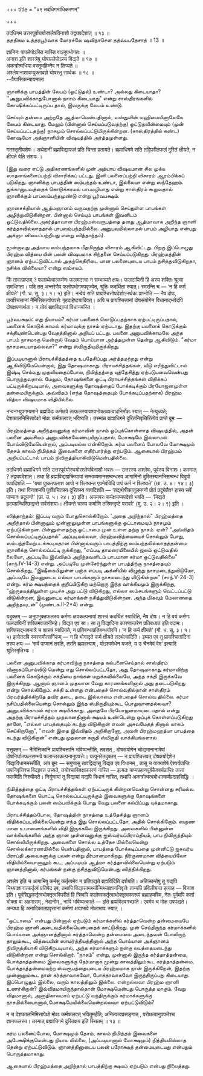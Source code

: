 +++
title = "०९ तदधिगमाधिकरणम्"

+++

तदधिगम उत्तरपूर्वाघयोरश्लेषविनाशौ तद्व्यपदेशात् ॥ १३ ॥  
தததிகம உத்தரபூர்வாக யோரச்லே ஷவிநாசெள தத்வ்யபதேசாத் ॥ 13 ॥

ज्ञानिनः पापलेपोऽस्ति नास्ति वाऽनुपभोगतः ॥  
अनाश इति शास्त्रेषु घोषाल्लेपोऽस्य विद्यते ॥ १७ ॥  
अकर्त्रात्मधिया वस्तुमहिम्नैव न लिप्यते ॥  
अश्लेषानाशावप्युक्तावज्ञे घोषस्तु सार्थकः ॥ १८ ॥  
--वैयासिकन्यायमाला

ஞானிக்கு பாபத்தின் லேபம் (ஒட்டுதல்) உண்டா? அல்லது கிடையாதா?
''அனுபவிக்காதுபோனால் நாசம் கிடையாது" என்று சாஸ்திரங்களில்
கோஷிக்கப்பட்டிருப்ப தால், இவருக்கு லேபம் உண்டு.

செய்யும் தன்மை அற்றதே ஆத்மாவென்பதினால், வஸ்துவின் மஹிமையினாலேயே லேபம்
கிடையாது. மேலும் (பின்னால் செய்யப்படுவதற்கு) ஒட்டுதலின்மையும் (முன்
செய்யப்பட்டதற்கு) நாசமும் சொல்லப்பட்டுமிருக்கின்றன. (சாஸ்திரத்தில் கண்ட)
கோஷமோ அக்ஞானியின் விஷயத்தில் அர்த்தமுள்ளது.

गतस्तृतीयशेषः। अथेदानीं ब्रह्मविद्याफलं प्रति चिन्ता प्रतायते।
ब्रह्माधिगमे सति तद्विपरीतफलं दुरितं क्षीयते, न क्षीयते वेति संशयः ।

(இது வரை எட்டு அதிகரணங்களில் முன் அத்யாய விஷயமான சில முக்ய
ஸாதனங்களைப்பற்றி விசாரிக்கப் பட்டது. இனி பலனைப்பற்றி விசாரம் ஆரம்பிக்கப்
படுகிறது. ஞானிக்கு பாபத்தின் ஸம்பந்தம் உண்டா, இல்லையா என்று ஸந்தேஹம்.
துக்கானுபவத்தைக் கொடுக்காமல் பாபமழியாது என்று சாஸ்திரம் கூறுவதால்
ஞானிக்கும் பாபஸம்பந்தமுண்டு என்று பூர்வபக்ஷம்.

ஞானசக்தியால் ஆத்மஞானம் வருவதற்கு முன்னால் செய்துள்ள பாபங்கள்
அழிந்துவிடுகின்றன. பின்னால் செய்யும் பாபங்கள் இவனிடம்
ஓட்டுவதில்லை.அகர்த்தாவான பிரஹ்மஸ்வரூபத்தை தனது ஆத்மாவாக அறிந்த ஞானி
கர்த்தாவில்லாததால் பாபஸம்பந்தமில்லை. அனுபவமில்லாமல் பாபம் அழியாது என்பது
அக்ஞா னியைப்பற்றியது என்று ஸித்தாந்தம்).

மூன்றாவது அத்யாய ஸம்பந்தமாக மீதமிருந்த விசாரம் ஆகிவிட்டது. பிறகு
இப்பொழுது பிரஹ்ம வித்யை யின் பலன் விஷயமாக சிந்தனை செய்யப்படுகிறது.
பிரஹ்மத்தின் ஞானம் ஏற்பட்டுவிட்டால் அதற்கெதிரிடை யான பலனையுடைய பாபம்
நசித்துவிடுகிறதா, நசிக்க வில்லையா? என்று ஸம்சயம்.

किं तावत्प्राप्तम् ? फलार्थत्वात्कर्मणः फलमदत्त्वा न सम्भाव्यते क्षयः।
फलदायिनी हि अस्य शक्तिः श्रुत्या समधिगता। यदि तत् अन्तरेणैव
फलोपभोगमपवृज्येत, श्रुतिः कदर्थिता स्यात्। स्मरन्ति च — ‘न हि कर्म
क्षीयते’ (गौ. ध. सू. ३। १। ५) इति। नन्वेवं सति
प्रायश्चित्तोपदेशोऽनर्थकः प्राप्नोति — नैष दोषः, प्रायश्चित्तानां
नैमित्तिकत्वोपपत्तेः गृहदाहेष्ट्यादिवत्। अपि च प्रायश्चित्तानां
दोषसंयोगेन विधानाद्भवेदपि दोषक्षपणार्थता। न त्वेवं ब्रह्मविद्यायां
विधानमस्ति ।

பூர்வபக்ஷம்: எது நியாயம்? கர்மா பலனைக் கொடுப்பதற்காக ஏற்பட்டிருப்பதால்,
பலனைக் கொடுக் காமல் கர்மாவுக்கு நாசம் ஏற்படாது. இதற்கு பலனைக் கொடுக்கும்
சக்தியுண்டென்பது வேதத்தினால் அறியப் பட்டது. பலனை அனுபவிக்காமலே அந்த
பாபம் நாசமாகு மென்றால் வேதம் பொய்யான அர்த்தமுள்ள தென்று ஆகிவிடும்.
"கர்மா நாசமடையாதல்லவா?” என்று ஸ்மிருதியுமிருக்கிறது.

இப்படியானால் பிராயச்சித்தத்தை உபதேசிப்பது அர்த்தமற்றது என்று
ஆகிவிடுமேயென்றால், இது தோஷமாகாது. பிராயச்சித்தங்கள், வீடு
எரிந்துவிட்டால் இஷ்டி செய்வது முதலியதைப்போல, நிமித்தத்தை யுத்தேசித்து
ஏற்படுபவைவென்பது பொருந்துவதால். மேலும், தோஷங்களை ஒட்டி பிராயச்சித்தங்கள்
விதிக்கப் பட்டிருக்கிறபடியால், அவைகளுக்கு தோஷத்தைப் போக்கடிக்கும்
பிரயோஜனமுள்ள தன்மையிருக்கும். அவ்விதம் (எந்த தோஷத்தையும்
போக்கடிப்பதற்காக) பிரஹ்ம வித்யா விஷயமாக விதியில்லை.

नन्वनभ्युपगम्यमाने ब्रह्मविदः कर्मक्षये
तत्फलस्यावश्यभोक्तव्यत्वादनिर्मोक्षः स्यात् — नेत्युच्यते;
देशकालनिमित्तापेक्षो मोक्षः कर्मफलवत् भविष्यति। तस्मान्न ब्रह्माधिगमे
दुरितनिवृत्तिरित्येवं प्राप्ते ब्रूमः —

பிரஹ்மத்தை அறிந்தவனுக்கு கர்மாவின் நாசம் ஒப்புக்கொள்ளாத விஷயத்தில், அதன்
பலனை அவசியம் அனுபவிக்கவேண்டியிருப்பதால், மோக்ஷமே இல்லாமல்
போய்விடுமேயென்றால், அப்படியல்ல என்கிறோம். கர்ம பலனைப் போலவே மோக்ஷமும்
தேசம் காலம் நிமித்தம் இவைகளை எதிர்பார்த்து ஏற்படும். ஆகையால் பிரஹ்மம்
அறியப்பட்டால் பாபம் நிவிருத்தியாகிவிடுமென்பதில்லை.

तदधिगमे ब्रह्माधिगमे सति उत्तरपूर्वयोरघयोरश्लेषविनाशौ भवतः — उत्तरस्य
अश्लेषः, पूर्वस्य विनाशः। कस्मात् ? तद्व्यपदेशात्। तथा हि
ब्रह्मविद्याप्रक्रियायां सम्भाव्यमानसम्बन्धस्य आगामिनो
दुरितस्यानभिसम्बन्धं विदुषो व्यपदिशति — ‘यथा पुष्करपलाश आपो न श्लिष्यन्त
एवमेवंविदि पापं कर्म न श्लिष्यते’ (छा. उ. ४। १४। ३) इति। तथा विनाशमपि
पूर्वोपचितस्य दुरितस्य व्यपदिशति — ‘तद्यथेषीकातूलमग्नौ प्रोतं
प्रदूयेतैवꣳ हास्य सर्वे पाप्मानः प्रदूयन्ते’ (छा. उ. ५। २४। ३) इति।
अयमपरः कर्मक्षयव्यपदेशो भवति — ‘भिद्यते हृदयग्रन्थिश्छिद्यन्ते
सर्वसंशयाः। क्षीयन्ते चास्य कर्माणि तस्मिन्दृष्टे परावरे’ (मु. उ. २।
२। ९) इति ।

ஸித்தாந்தம்: இப்படி வரும் போதுசொல்கிறோம். 'அதை அறிந்தால்" பிரஹ்மத்தை
அறிந்தால் பின்னாலும் முன்னாலுமுள்ள பாபங்களுக்கு ஓட்டாமையும் நாசமும்
ஏற்படுகின்றன. பின்னுள்ளதற்கு ஓட்டாமை முன் உள்ள தற்கு நாசம். ஏன்?
“அவ்விதம் சொல்லப்பட்டிருப்பதால்” அப்படியல்லவா, பிரஹ்மவித்யையைச் சொல்லும்
போது, ஸம்பந்தமேற்படக்கூடியதான பின்னால்வரும் பாபத்திற்கு
ஸம்பந்தமில்லாதத்தன்மை ஞானிக்கு சொல்லப்பட்டி ருக்கிறது, “எப்படி
தாமரையிலையில் ஜலம் ஒட்டுவதில் லையோ, அப்படியே இவ்விதம் அறிந்தவனிடம்
பாபமான கர்மா ஒட்டுவதில்லை" (சாந்.IV-14-3) என்று. அப்படியே
முன்சேர்ந்துள்ள பாபத்திற்கு நாசத்தையும் சொல்கிறது, “இஷீகையிலுள்ள பஞ்சு
எப்படி அக்னியில் விழுந்து நாசமடைந்துவிடுமோ, அப்படியே இவனுடைய எல்லா
பாபங்களும் நாசமடைந்து விடுகின்றன" (சாந்.V-24-3) என்று. கர்ம க்ஷயத்தைக்
குறிப்பிடுகிற மற்றொரு இந்த வாக்கியமும் இருக்கிறது, “ஹ்ருதயத்திலுள்ள
முடிச்சு அறு பட்டு விடுகிறது, எல்லா ஸம்சயங்களும் வெட்டப்பட்டு
விடுகின்றன, இவனுடைய கர்மாக்கள் நசித்துவிடுகின்றன. அந்த மிகவும் மேலானதை
அறிந்தவுடன்” (முண்டக.II-2\*4) என்று.

यदुक्तम् — अनुपभुक्तफलस्य कर्मणः क्षयकल्पनायां शास्त्रं कदर्थितं
स्यादिति, नैष दोषः। न हि वयं कर्मणः फलदायिनीं शक्तिमवजानीमहे। विद्यत
एव सा। सा तु विद्यादिना कारणान्तरेण प्रतिबध्यत इति वदामः।
शक्तिसद्भावमात्रे च शास्त्रं व्याप्रियते, न प्रतिबन्धाप्रतिबन्धयोरपि।
‘न हि कर्म क्षीयते’ (गौ. ध. सू. ३। १। ५) इत्येतदपि स्मरणमौत्सर्गिकम् —
न हि भोगादृते कर्म क्षीयते तदर्थत्वादिति। इष्यत एव तु प्रायश्चित्तादिना
तस्य क्षयः — ‘सर्वं पाप्मानं तरति, तरति ब्रह्महत्याम् , योऽश्वमेधेन
यजते, य उ चैनमेवं वेद’ इत्यादि श्रुतिस्मृतिभ्यः ।

பலனை அனுபவிக்காத கர்மாவிற்கு நாசத்தை கல்பனைசெய்தால் சாஸ்திரம்
வீணாகப்போய்விடு மென்று எது சொல்லப்பட்டதோ, அது தோஷமாகாது கர்மாவிற்கு
பலனைக் கொடுக்கும் சக்தியை நாங்கள் மறுக்கவில்லையே, அந்த சக்தி இருக்கவே
இருக்கிறது. ஆனால் ஞானம் முதலான வேறு காரணங்களினால் அது தடைபடுகிறது என்று
சொல்கிறோம். சக்தி உள்ளது என்பதைச் சொல்வதில்தான் சாஸ்திரம்
பிரவர்த்திக்கிறதே தவிர தடை, தடை இல்லாமை என்பதைச் சொல்வ தில்லை. கர்மா
நசிப்பதில்லையென்று சொல்லும் இந்த ஸ்மிருதியும்கூட பொதுவானதல்லவா?
அனுபவிக்காமல் கர்மா க்ஷயிக்காது. அதையே பிரயோஜனமாயுடையதால் என்று அதற்கு
பிராயச்சித்தம் முதலானதினால் க்ஷயம் உண்டென்று ஒப்புக் கொள்ளப்படுகிறது
தானே, “எல்லா பாபத்தையும் கடந்து விடுகிறான் எவன் அசுவமேதத் தினால் யாகம்
செய்கிறானோ", "எவன் இதை இவ்விதம் அறிகிறானோ, அவன் பிரஹ்மஹத்யா பாபத்தை
கடந்து விடுகிறான்” என்பது முதலான சுருதி ஸ்மிருதி வாக்கியங்களால்

यत्तूक्तम् — नैमित्तिकानि प्रायश्चित्तानि भविष्यन्तीति, तदसत् ,
दोषसंयोगेन चोद्यमानानामेषां दोषनिर्घातफलसम्भवे फलान्तरकल्पनानुपपत्तेः।
यत्पुनरेतदुक्तम् — न प्रायश्चित्तवत् दोषक्षयोद्देशेन विद्याविधानमस्तीति,
अत्र ब्रूमः — सगुणासु तावद्विद्यासु विद्यत एव विधानम् , तासु च वाक्यशेषे
ऐश्वर्यप्राप्तिः पापनिवृत्तिश्च विद्यावत उच्यते, तयोश्चाविवक्षाकारणं
नास्ति — इत्यतः पाप्मप्रहाणपूर्वकैश्वर्यप्राप्तिः तासां फलमिति
निश्चीयते। निर्गुणायां तु विद्यायां यद्यपि विधानं नास्ति, तथापि
अकर्त्रात्मत्वबोधात्कर्मप्रदाहसिद्धिः ।

நிமித்தத்தை ஒட்டி பிராயச்சித்தங்கள் ஏற்பட்டிருக் கின்றனவென்று சொன்னது
சரியல்ல. தோஷங்களை யொட்டி சொல்லப்பட்டிருக்கும் இவைகளுக்கு தோஷங்களை
போக்கடிக்கும் பலன் ஸம்பவிக்கும் போது வேறு பலனை கல்பிப்பது யுக்தமாகாது.

பிராயச்சித்தம்போல, தோஷத்தின் நாசத்தை உத்தேசித்து ஞானம்
விதிக்கப்படவில்லையென்று எந்த இது சொல்லப்பட்டதோ, அதில் சொல்கிறோம். ஸகுண
மான உபாஸனங்களில் விதி இருக்கவே இருக்கிறது. அவைகளில் பின்னுள்ள
வாக்கியங்களில் அந்த ஞான முள்ளவனுக்கு ஐஸ்வர்யப்பிராப்தியும், பாப
நிவிருத்தியும் சொல்லியிருக்கிறது. அவைகளை சொல்ல உத்தேச மில்லையென்று
சொல்லக்காரணமில்லை யென்பதினால், பாபத்தை போக்கடிப்பதை முன்னிட்டு ஐசுவர்ய
பிராப்தி அவைகளுக்கு பலன் என்று தீர்மானமாகிறது. நிர்குணமான வித்யையிலோ
விதியில்லையானாலும் கூட, அப்படியும் ஆத்மா கர்த்தாவில்லையென்று ஏற்படும்
ஞானத்தினால், கர்மங்கள் நன்கு நசித்துவிடுமென்பது ஸித்திக்கிறது.

अश्लेष इति च आगामिषु कर्मसु कर्तृत्वमेव न प्रतिपद्यते ब्रह्मविदिति
दर्शयति। अतिक्रान्तेषु तु यद्यपि मिथ्याज्ञानात्कर्तृत्वं प्रतिपेद इव,
तथापि विद्यासामर्थ्यान्मिथ्याज्ञाननिवृत्तेः तान्यपि प्रविलीयन्त इत्याह —
विनाश इति। पूर्वसिद्धकर्तृत्वभोक्तृत्वविपरीतं हि त्रिष्वपि
कालेष्वकर्तृत्वाभोक्तृत्वस्वरूपं ब्रह्माहमस्मि, नेतः पूर्वमपि कर्ता
भोक्ता वा अहमासम् , नेदानीम् , नापि भविष्यत्काले — इति
ब्रह्मविदवगच्छति। एवमेव च मोक्ष उपपद्यते। अन्यथा हि
अनादिकालप्रवृत्तानां कर्मणां क्षयाभावे मोक्षाभावः स्यात् ।

“ஒட்டாமை” என்பது பின்னால் ஏற்படும் கர்மாக்களில் கர்த்தாவென்ற தன்மையையே
பிரஹ்ம ஞானி அடைவதில்லையென்பதைக் காட்டுகிறது. முன் செய்திருந்த
கர்மாக்களில் பொய்யான அக்ஞானத்தினால் கர்த்தாவென்ற தன்மையை அடைந்தவன்
போலிருந் தாலும்கூட, வித்யையின் ஸாமர்த்தியத்தினால் அந்த பொய்யான அக்ஞானம்
நிவிருத்தியாகி விடுகிறபடியால், அந்த கர்மாக்களும் நன்கு லயத்தையடைந்து
விடுகின்றன என்று சொல்கிறார். “நாசம்” என்று, முன்னால் இருந்த
கர்த்தாத்தன்மை, போக்தாத்தன்மை இவைகளுக்கு நேர்மாறாக மூன்று காலத்திலும்கூட
கர்த்தாத்தன்மை, போக்தாத்தன்மையற்ற ஸ்வரூபத்தையுடைய பிரஹ்மமாக நான்
இருக்கிறேன், இதற்கு முன்னாலும்கூட நான் கர்த்தாவாகவோ, போக்தாவாகவோ
இருந்திருப்பது கிடையாது. இப்பொழுதும் இல்லை, வரும் காலத்திலும் இல்லை.
என்றல்லவா பிரஹ்ம ஞானி உணர்கிறான்? இவ்விதமாயிருந்தால்தான் மோக்ஷமென்பது
பொருத்த மாகும். வேறு விதமானால், அனாதிகாலமாய் ஏற்பட்டு வந்திருக்கும்
கர்மாக்களுக்கு நாசமில்லையானால்,மோக்ஷமேயில்லையென்றல்லவா ஏற்பட்டுவிடும்?

न च देशकालनिमित्तापेक्षो मोक्षः कर्मफलवत् भवितुमर्हति;
अनित्यत्वप्रसङ्गात् , परोक्षत्वानुपपत्तेश्च ज्ञानफलस्य। तस्मात्
ब्रह्माधिगमे दुरितक्षय इति स्थितम् ॥ १३ ॥

கர்ம பலனைப்போல, மோக்ஷமும் தேசம், காலம் நிமித்தம் இவைகளை
அபேக்ஷிக்குமென்பது நியாய மில்லை, (அப்படியானால் மோக்ஷமும்) நித்தியமில்லாத
தென்று ஏற்பட்டுவிடும். ஞானத்தினுடைய பலன் பரோக்ஷத் தன்மையுடையது என்பதும்
பொருத்தமாகாது.

ஆகையால் பிரஹ்மத்தை அறிந்தால் பாபத்திற்கு க்ஷயம் ஏற்படும் என்பது
நிலைத்தது.
